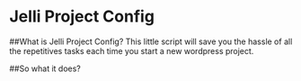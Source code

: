 Jelli Project Config
====================

##What is Jelli Project Config?
This little script will save you the hassle of all the repetitives tasks each time you start a new wordpress project.


##So what it does?


